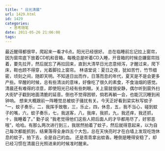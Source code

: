 ```yaml
---
title: " 日光清晨"
url: 1429.html
id: 1429
categories:
  - 思考随笔
date: 2011-05-26 21:06:08
tags:
---
```


最近醒得都很早，爬起来一看才6点。阳光已经很好。 总在临睡前忘记拉上窗帘，因为窗帘底下放着CD机和音箱，每晚总是听着CD入睡，开音箱的时候总嫌窗帘挡着，要先拉开，然后就忘了再拉回来，直到大清早日光恣意倾泻，才醒过来，爬下床，鞋也顾不得穿，光着脚拉上窗帘。 林语堂说：夏日之夜，犹如苦竹，竹节细密，顷刻之间，随即天明。不知道日出而作，日落而息的年代，夏天是不是会更多产些。早醒的时候，总有些清淡的意味，好像吃了很久的素食，不食油烟的感觉。清晨还有难得的凉意，即使阳光已经有些刺眼。关上窗就很安静，偶尔听到窗外扫大街铲子戳到地面清脆的延音。倒也不觉得困顿，倘若再躺一会，也能沉沉睡到闹钟响。 想来大概跟前一阵睡觉总被蚊子骚扰有关。今天正好看到梁实秋写蚊子 “一，蚊子奏乐，二，我挥手致敬，三，乐止，四，休息，五，我不当心，碰到蚊子的嘴，六，蚊子奏乐，七，我送客，八，我痒，我抓，九，我还痒，我还抓，十，我睡着了。” 勤子说 “我老觉得他们这些人把后面人的才华都用尽了，好邪恶哦”，哈哈。有那么两次进行到三，我居然拍着了蚊子，然后就得意起来，以为自己每次都能抓到，结果落得全身四五个大包，总在天快亮时才在白墙上发现吃饱休息的蚊子，拍下去，全是自己的血。 还是乖乖拿出蚊香。睡倒是睡得安稳了，却已经习惯在清晨日光照进来的时候准时醒来。